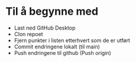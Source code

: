 # Til å begynne med

* Last ned GitHub Desktop
* Clon repoet
* Fjern punkter i listen etterhvert som de er utført
* Commit endringene lokalt (til main)
* Push endringene til github (Push origin)

